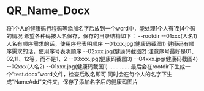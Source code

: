 # QR_Name_Docx
将1个人的健康码行程码等添加名字后放到一个word中，能处理1个人有1到4个码的情况
希望各种码按人名保存，保存的目录结构如下：
--rootdir
  --01xxx(人名1)                    人名有顺序需求的话，使用序号表明顺序
     --01xxx.jpg(健康码截图1)       健康码有顺序需求的话，使用序号表明顺序
     --02xxx.jpg(健康码截图2)       注意序号最好是01、02,11、12等，而不是1、2
     --03xxx.jpg(健康码截图3)
     --04xxx.jpg(健康码截图4)
  --02xxx(人名2)
     --01xxx.jpg(健康码截图1)
     ......
  ......
最后会在rootdir下生成一个“test.docx”word文件，检查后改名即可
同时会在每个人的名字下生成“NameAdd”文件夹，保存了添加名字后的健康码图片
